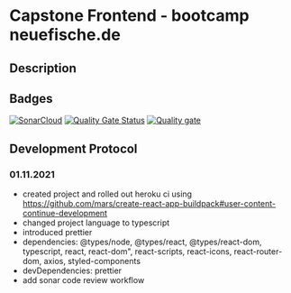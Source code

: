# Capstone Frontend - bootcamp neuefische.de

## Description

## Badges

[![SonarCloud](https://sonarcloud.io/images/project_badges/sonarcloud-white.svg)](https://sonarcloud.io/summary/new_code?id=romsenkabomsen_capstone-frontend)
[![Quality Gate Status](https://sonarcloud.io/api/project_badges/measure?project=romsenkabomsen_capstone-frontend&metric=alert_status)](https://sonarcloud.io/summary/new_code?id=romsenkabomsen_capstone-frontend)
[![Quality gate](https://sonarcloud.io/api/project_badges/quality_gate?project=romsenkabomsen_capstone-frontend)](https://sonarcloud.io/summary/new_code?id=romsenkabomsen_capstone-frontend)

## Development Protocol

### 01.11.2021

- created project and rolled out heroku ci using https://github.com/mars/create-react-app-buildpack#user-content-continue-development
- changed project language to typescript
- introduced prettier
- dependencies: @types/node, @types/react, @types/react-dom, typescript, react, react-dom", react-scripts, react-icons, react-router-dom, axios, styled-components
- devDependencies: prettier
- add sonar code review workflow

